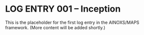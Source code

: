 # LOG ENTRY 001 – Inception

This is the placeholder for the first log entry in the AINOXS/MAPS framework.
(More content will be added shortly.)
